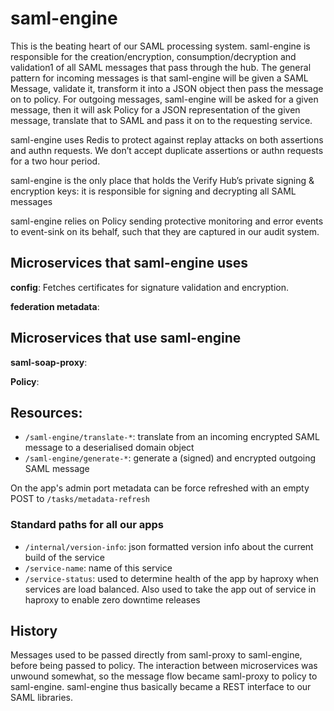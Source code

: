 # saml-engine

This is the beating heart of our SAML processing system. saml-engine is responsible for the creation/encryption, consumption/decryption and validation1 of all SAML messages that pass through the hub. The general pattern for incoming messages is that saml-engine will be given a SAML Message, validate it, transform it into a JSON object then pass the message on to policy. For outgoing messages, saml-engine will be asked for a given message, then it will ask Policy for a JSON representation of the given message, translate that to SAML and pass it on to the requesting service.

saml-engine uses Redis to protect against replay attacks on both assertions and authn requests. We don’t accept duplicate assertions or authn requests for a two hour period.

saml-engine is the only place that holds the Verify Hub’s private signing & encryption keys: it is responsible for signing and decrypting all SAML messages

saml-engine relies on Policy sending protective monitoring and error events to event-sink on its behalf, such that they are captured in our audit system.

## Microservices that saml-engine uses

**config**: Fetches certificates for signature validation and encryption.

**federation metadata**: 

## Microservices that use saml-engine

**saml-soap-proxy**: 

**Policy**: 

## Resources:

* `/saml-engine/translate-*`: translate from an incoming encrypted SAML message to a deserialised domain object
* `/saml-engine/generate-*`: generate a (signed) and encrypted outgoing SAML message

On the app's admin port metadata can be force refreshed with an empty POST to `/tasks/metadata-refresh`

### Standard paths for all our apps
* `/internal/version-info`: json formatted version info about the current build of the service
* `/service-name`: name of this service
* `/service-status`: used to determine health of the app by haproxy when services are load balanced.  Also used to take the app out of service in haproxy to enable zero downtime releases

## History

Messages used to be passed directly from saml-proxy to saml-engine, before being passed to policy.  The interaction between microservices was unwound somewhat, so the message flow became saml-proxy to policy to saml-engine.  saml-engine thus basically became a REST interface to our SAML libraries.